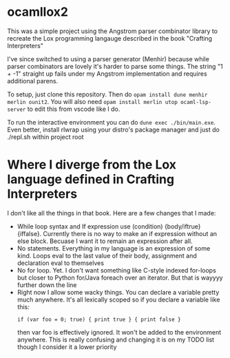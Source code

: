 # ocamllox2

This was a simple project using the Angstrom parser combinator library to recreate the Lox programming langauge described in the book "Crafting Interpreters"

I've since switched to using a parser generator (Menhir) because while parser combinators are lovely it's harder to parse some things. The string "1 + -1" straight up fails under my Angstrom implementation and requires additional parens.

To setup, just clone this repository. Then do `opam install dune menhir merlin ounit2`. 
You will also need `opam install merlin utop ocaml-lsp-server` to edit this from vscode like I do.

To run the interactive environment you can do `dune exec ./bin/main.exe`.
Even better, install rlwrap using your distro's package manager and just do ./repl.sh within project root

# Where I diverge from the Lox language defined in Crafting Interpreters

I don't like all the things in that book. Here are a few changes that I made:
- While loop syntax and If expression use (condition) {body/iftrue} {iffalse}.
  Currently there is no way to make an if expression without an else block. 
  Becuase I want it to remain an expression after all.
- No statements. Everything in my language is an expression of some kind.
  Loops eval to the last value of their body, assignment and declaration eval to themselves
- No for loop. Yet. I don't want something like C-style indexed for-loops but closer to Python for/Java foreach
  over an iterator. But that is wayyyy further down the line
- Right now I allow some wacky things. You can declare a variable pretty much anywhere.
  It's all lexically scoped so if you declare a variable like this:
  ```
  if (var foo = 0; true) { print true } { print false }
  ```
  then var foo is effectively ignored. It won't be added to the environment anywhere.
  This is really confusing and changing it is on my TODO list though I consider it a lower priority